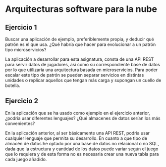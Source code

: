 # Arquitecturas software para la nube

## Ejercicio 1

Buscar una aplicación de ejemplo, preferiblemente propia, y deducir qué patrón es el que usa. ¿Qué habría que hacer para evolucionar a un patrón tipo microservicios?


La aplicación a desarrollar para esta asignatura, consta de una API REST para servir datos de jugadores, asi como su correspondiente base de datos por lo que utilizaría una arquitectura basada en microservicios. Para poder escalar este tipo de patrón se pueden separar servicios en distintas unidades o replicar aquellos que tengan más carga y supongan un cuello de botella.

## Ejercicio 2

En la aplicación que se ha usado como ejemplo en el ejercicio anterior, ¿podría usar diferentes lenguajes? ¿Qué almacenes de datos serían los más convenientes?

En la aplicación anterior, al ser básicamente una API REST, podría usar cualquier lenguaje que permita su desarrollo. En cuanto a que tipo de almacén de datos he optado por una base de datos no relacional o no SQL, dada que la estructura y cantidad de los datos puede variar según el juego que lo requiera y de esta forma no es necesaria crear una nueva tabla para cada juego añadido. 
